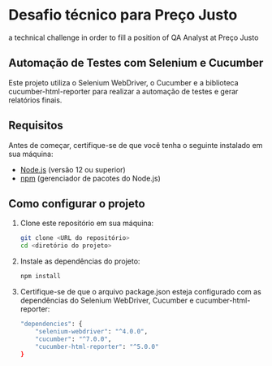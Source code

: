 # Desafio técnico para Preço Justo
 a technical challenge in order to fill a position of QA Analyst at Preço Justo

## Automação de Testes com Selenium e Cucumber

Este projeto utiliza o Selenium WebDriver, o Cucumber e a biblioteca cucumber-html-reporter para realizar a automação de testes e gerar relatórios finais.

## Requisitos

Antes de começar, certifique-se de que você tenha o seguinte instalado em sua máquina:

- [Node.js](https://nodejs.org/) (versão 12 ou superior)
- [npm](https://www.npmjs.com/) (gerenciador de pacotes do Node.js)

## Como configurar o projeto

1. Clone este repositório em sua máquina:

   ```bash
   git clone <URL do repositório>
   cd <diretório do projeto>


2. Instale as dependências do projeto:

    ```bash
    npm install

3. Certifique-se de que o arquivo package.json esteja configurado com as dependências do Selenium WebDriver, Cucumber e cucumber-html-reporter:

    ```bash
    "dependencies": {
        "selenium-webdriver": "^4.0.0",
        "cucumber": "^7.0.0",
        "cucumber-html-reporter": "^5.0.0"
    }
    ```

